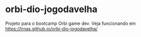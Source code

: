 # orbi-dio-jogodavelha
Projeto para o bootcamp Orbi game dev. 
Veja funcionando em https://lrnas.github.io/orbi-dio-jogodavelha/

